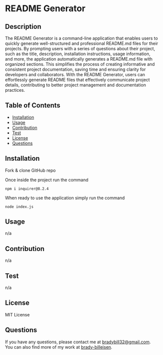 # README Generator

## Description
The README Generator is a command-line application that enables users to quickly generate well-structured and professional README.md files for their projects. By prompting users with a series of questions about their project, such as the title, description, installation instructions, usage information, and more, the application automatically generates a README.md file with organized sections. This simplifies the process of creating informative and consistent project documentation, saving time and ensuring clarity for developers and collaborators. With the README Generator, users can effortlessly generate README files that effectively communicate project details, contributing to better project management and documentation practices.
## Table of Contents
- [Installation](#installation)
- [Usage](#usage)
- [Contribution](#contribution)
- [Test](#test)
- [License](#license)
- [Questions](#questions)
## Installation
Fork & clone GitHub repo

Once inside the project run the command

`npm i inquirer@8.2.4`

When ready to use the application simply run the command 

`node index.js`
## Usage
n/a
## Contribution
n/a
## Test
n/a
## License
MIT License
## Questions
If you have any questions, please contact me at bradybill32@gmail.com. You can also find more of my work at [brady-billeisen](github.com/brady-billeisen).